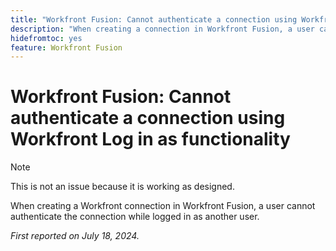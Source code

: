 ```yaml
---
title: "Workfront Fusion: Cannot authenticate a connection using Workfront Log in as functionality"
description: "When creating a connection in Workfront Fusion, a user cannot authenticate the connection while logged in as another user."
hidefromtoc: yes
feature: Workfront Fusion
---
```


# Workfront Fusion: Cannot authenticate a connection using Workfront Log in as functionality

>[!NOTE]
>
>This is not an issue because it is working as designed.

When creating a Workfront connection in Workfront Fusion, a user cannot authenticate the connection while logged in as another user.

_First reported on July 18, 2024._
